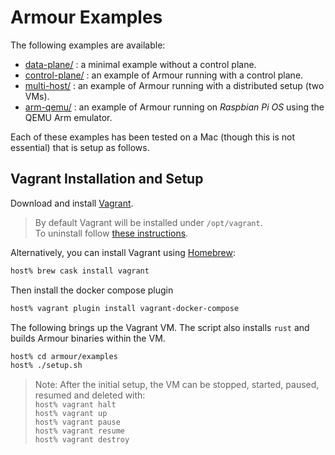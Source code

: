 Armour Examples
===============

The following examples are available:

- [data-plane/](data-plane/README.md) : a minimal example without a control plane.
- [control-plane/](control-plane/README.md) : an example of Armour running with a control plane.
- [multi-host/](multi-host/README.md) : an example of Armour running with a distributed setup (two VMs).
- [arm-qemu/](arm-qemu/README.md) : an example of Armour running on *Raspbian Pi OS* using the QEMU Arm emulator.

Each of these examples has been tested on a Mac (though this is not essential) that is setup as follows.

Vagrant Installation and Setup
-------

Download and install [Vagrant](https://www.vagrantup.com/downloads.html).
> By default Vagrant will be installed under `/opt/vagrant`.  
> To uninstall follow [these instructions](https://www.vagrantup.com/docs/installation/uninstallation.html).

Alternatively, you can install Vagrant using [Homebrew](https://brew.sh):

```sh
host% brew cask install vagrant
```

Then install the docker compose plugin

```sh
host% vagrant plugin install vagrant-docker-compose
```

The following brings up the Vagrant VM. The script also installs `rust` and builds Armour binaries within the VM.

```sh
host% cd armour/examples
host% ./setup.sh
```

> Note: After the initial setup, the VM can be stopped, started, paused, resumed and deleted with:  
> `host% vagrant halt`  
> `host% vagrant up`  
> `host% vagrant pause`  
> `host% vagrant resume`  
> `host% vagrant destroy`
